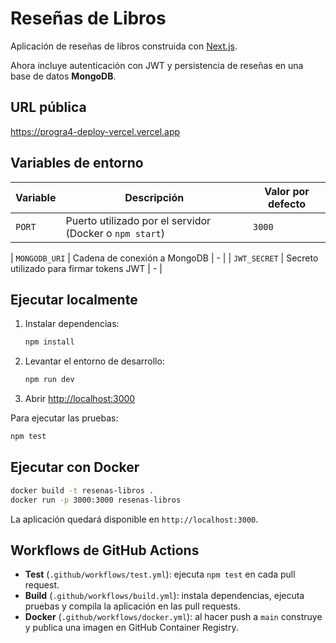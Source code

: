 # Reseñas de Libros

Aplicación de reseñas de libros construida con [Next.js](https://nextjs.org).

Ahora incluye autenticación con JWT y persistencia de reseñas en una base de datos **MongoDB**.

## URL pública

https://progra4-deploy-vercel.vercel.app

## Variables de entorno

| Variable | Descripción | Valor por defecto |
|----------|-------------|-------------------|
| `PORT` | Puerto utilizado por el servidor (Docker o `npm start`) | `3000` |

| `MONGODB_URI` | Cadena de conexión a MongoDB | - |
| `JWT_SECRET` | Secreto utilizado para firmar tokens JWT | - |

## Ejecutar localmente

1. Instalar dependencias:
   ```bash
   npm install
   ```
2. Levantar el entorno de desarrollo:
   ```bash
   npm run dev
   ```
3. Abrir [http://localhost:3000](http://localhost:3000)

Para ejecutar las pruebas:
```bash
npm test
```

## Ejecutar con Docker

```bash
docker build -t resenas-libros .
docker run -p 3000:3000 resenas-libros
```

La aplicación quedará disponible en `http://localhost:3000`.

## Workflows de GitHub Actions

- **Test** (`.github/workflows/test.yml`): ejecuta `npm test` en cada pull request.
- **Build** (`.github/workflows/build.yml`): instala dependencias, ejecuta pruebas y compila la aplicación en las pull requests.
- **Docker** (`.github/workflows/docker.yml`): al hacer push a `main` construye y publica una imagen en GitHub Container Registry.


